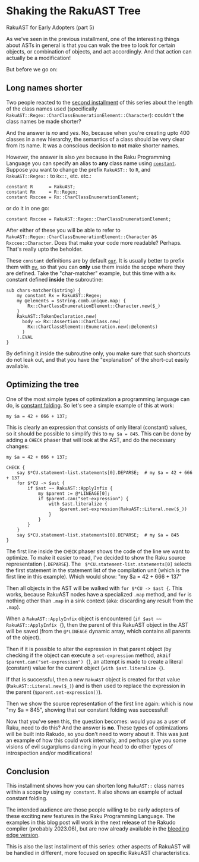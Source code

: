 Shaking the RakuAST Tree
========================
RakuAST for Early Adopters (part 5)

As we've seen in the previous installment, one of the interesting things about ASTs in general is that you can walk the tree to look for certain objects, or combination of objects, and act accordingly.  And that action can actually be a modification!

But before we go on:

Long names shorter
------------------
Two people reacted to the [second installment](https://dev.to/lizmat/a-practical-example-of-rakuast-18jk) of this series about the length of the class names used (specifically `RakuAST::Regex::CharClassEnumerationElement::Character`): couldn't the class names be made shorter?

And the answer is *no* and *yes*.  No, because when you're creating upto 400 classes in a new hierarchy, the semantics of a class should be very clear from its name.  It was a conscious decision to **not** make shorter names.

However, the answer is also *yes* because in the Raku Programming Language you can specify an alias to **any** class name using [`constant`](https://docs.raku.org/language/variables#The_constant_prefix).  Suppose you want to change the prefix `RakuAST::` to `R`, and `RakuAST::Regex::` to `Rx::`, etc. etc.:
```
constant R      = RakuAST;
constant Rx     = R::Regex;
constant Rxccee = Rx::CharClassEnumerationElement;
```
or do it in one go:
```
constant Rxccee = RakuAST::Regex::CharClassEnumerationElement;
```
After either of these you will be able to refer to `RakuAST::Regex::CharClassEnumerationElement::Character` as `Rxccee::Character`.  Does that make your code more readable?  Perhaps.  That's really upto the beholder.

These `constant` definitions are by default [`our`](https://docs.raku.org/language/variables#The_our_declarator).  It is usually better to prefix them with [`my`](https://docs.raku.org/language/variables#The_my_declarator), so that you can **only** use them inside the scope where they are defined.  Take the "char-matcher" example, but this time with a `Rx` constant defined **inside** the subroutine:
```
sub chars-matcher($string) {
    my constant Rx = RakuAST::Regex;
    my @elements = $string.comb.unique.map: {
        Rx::CharClassEnumerationElement::Character.new($_)
    }
    RakuAST::TokenDeclaration.new(
      body => Rx::Assertion::CharClass.new(
        Rx::CharClassElement::Enumeration.new(:@elements)
      )
    ).EVAL
}
```
By defining it inside the subroutine only, you make sure that such shortcuts do not leak out, and that you have the "explanation" of the short-cut easily available.

Optimizing the tree
-------------------
One of the most simple types of optimization a programming language can do, is [constant folding](https://en.wikipedia.org/wiki/Constant_folding).  So let's see a simple example of this at work:
```
my $a = 42 + 666 + 137;
```
This is clearly an expression that consists of only literal (constant) values, so it should be possible to simplify this to `my $a = 845`.  This can be done by adding a `CHECK` phaser that will look at the AST, and do the necessary changes:
```
my $a = 42 + 666 + 137;

CHECK {
    say $*CU.statement-list.statements[0].DEPARSE;  # my $a = 42 + 666 + 137
    for $*CU -> $ast {
        if $ast ~~ RakuAST::ApplyInfix {
            my $parent := @*LINEAGE[0];
            if $parent.can("set-expression") {
                with $ast.literalize {
                    $parent.set-expression(RakuAST::Literal.new($_))
                }
            }
        }
    }
    say $*CU.statement-list.statements[0].DEPARSE;  # my $a = 845
}
```
The first line inside the `CHECK` phaser shows the code of the line we want to optimize.  To make it easier to read, I've decided to show the Raku source representation (`.DEPARSE`).  The ` $*CU.statement-list.statements[0]` selects the first statement in the statement list of the compilation unit (which is the first line in this example).  Which would show: "my $a = 42 + 666 + 137"

Then all objects in the AST will be walked with `for $*CU -> $ast {`.  This works, because RakuAST nodes have a specialized `.map` method, and `for` is nothing other than `.map` in a sink context (aka: discarding any result from the `.map`).

When a `RakuAST::ApplyInfix` object is encountered (`if $ast ~~ RakuAST::ApplyInfix {`), then the parent of this RakuAST object in the AST will be saved (from the `@*LINEAGE` dynamic array, which contains all parents of the object).

Then if it is possible to alter the expression in that parent object (by checking if the object can execute a `set-expression` method, aka`if $parent.can("set-expression") {`), an attempt is made to create a literal (constant) value for the current object (`with $ast.literalize {`).

If that is successful, then a new `RakuAST` object is created for that value (`RakuAST::Literal.new($_)`) and is then used to replace the expression in the parent (`$parent.set-expression()`).

Then we show the source representation of the first line again: which is now "my $a = 845", showing that our constant folding was successful!

Now that you've seen this, the question becomes: would you as a user of Raku, need to do this?  And the answer is **no**.  These types of optimizations will be built into Rakudo, so you don't need to worry about it.  This was just an example of how this could work internally, and perhaps give you some visions of evil sugarplums dancing in your head to do other types of introspection and/or modifications!

Conclusion
----------
This installment shows how you can shorten long `RakuAST::` class names within a scope by using `my constant`.  It also shows an example of actual constant folding.

The intended audience are those people willing to be early adopters of these exciting new features in the Raku Programming Language.  The examples in this blog post will work in the next release of the Rakudo compiler (probably 2023.06), but are now already available in the [bleeding edge version](https://github.com/rakudo/rakudo/).

This is also the last installment of this series: other aspects of RakuAST will be handled in different, more focused on specific RakuAST characteristics.
